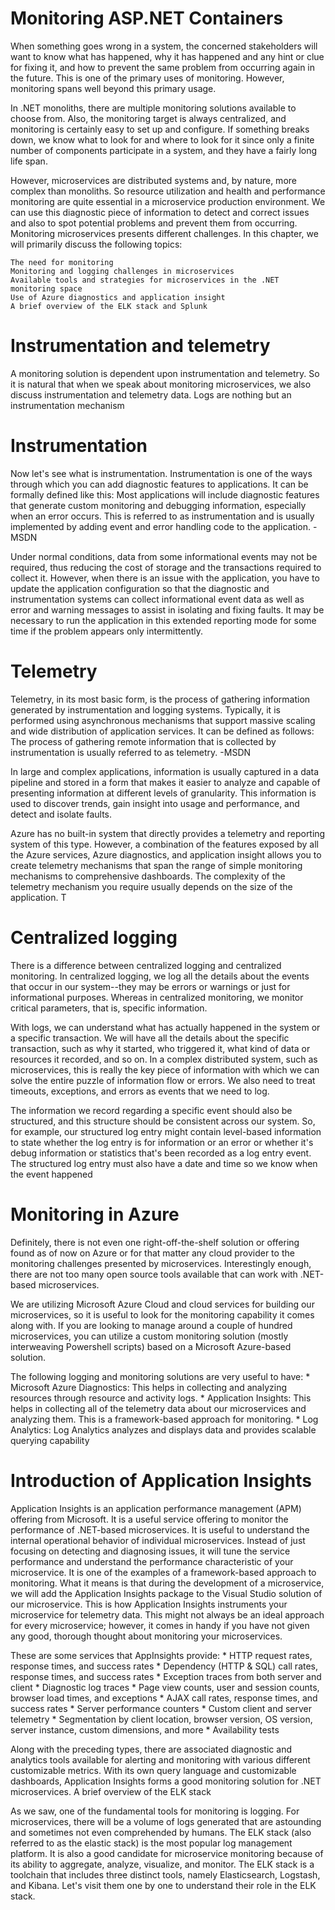 # Monitoring ASP.NET Containers
When something goes wrong in a system, the concerned stakeholders will want to know what has happened, why it has happened and any hint or clue for fixing it, and how to prevent the same problem from occurring again in the future. This is one of the primary uses of monitoring. However, monitoring spans well beyond this primary usage.

In .NET monoliths, there are multiple monitoring solutions available to choose from. Also, the monitoring target is always centralized, and monitoring is certainly easy to set up and configure. If something breaks down, we know what to look for and where to look for it since only a finite number of components participate in a system, and they have a fairly long life span.

However, microservices are distributed systems and, by nature, more complex than monoliths. So resource utilization and health and performance monitoring are quite essential in a microservice production environment. We can use this diagnostic piece of information to detect and correct issues and also to spot potential problems and prevent them from occurring. Monitoring microservices presents different challenges. In this chapter, we will primarily discuss the following topics:

    The need for monitoring
    Monitoring and logging challenges in microservices
    Available tools and strategies for microservices in the .NET monitoring space 
    Use of Azure diagnostics and application insight
    A brief overview of the ELK stack and Splunk

# Instrumentation and telemetry

A monitoring solution is dependent upon instrumentation and telemetry. So it is natural that when we speak about monitoring microservices, we also discuss instrumentation and telemetry data. Logs are nothing but an instrumentation mechanism


# Instrumentation

Now let's see what is instrumentation. Instrumentation is one of the ways through which you can add diagnostic features to applications. It can be formally defined like this:
Most applications will include diagnostic features that generate custom monitoring and debugging information, especially when an error occurs. This is referred to as instrumentation and is usually implemented by adding event and error handling code to the application. -MSDN

Under normal conditions, data from some informational events may not be required, thus reducing the cost of storage and the transactions required to collect it. However, when there is an issue with the application, you have to update the application configuration so that the diagnostic and instrumentation systems can collect informational event data as well as error and warning messages to assist in isolating and fixing faults. It may be necessary to run the application in this extended reporting mode for some time if the problem appears only intermittently.


# Telemetry
Telemetry, in its most basic form, is the process of gathering information generated by instrumentation and logging systems. Typically, it is performed using asynchronous mechanisms that support massive scaling and wide distribution of application services. It can be defined as follows:
The process of gathering remote information that is collected by instrumentation is usually referred to as telemetry. -MSDN

In large and complex applications, information is usually captured in a data pipeline and stored in a form that makes it easier to analyze and capable of presenting information at different levels of granularity. This information is used to discover trends, gain insight into usage and performance, and detect and isolate faults.

Azure has no built-in system that directly provides a telemetry and reporting system of this type. However, a combination of the features exposed by all the Azure services, Azure diagnostics, and application insight allows you to create telemetry mechanisms that span the range of simple monitoring mechanisms to comprehensive dashboards. The complexity of the telemetry mechanism you require usually depends on the size of the application. T

# Centralized logging

There is a difference between centralized logging and centralized monitoring. In centralized logging, we log all the details about the events that occur in our system--they may be errors or warnings or just for informational purposes. Whereas in centralized monitoring, we monitor critical parameters, that is, specific information.

With logs, we can understand what has actually happened in the system or a specific transaction. We will have all the details about the specific transaction, such as why it started, who triggered it, what kind of data or resources it recorded, and so on. In a complex distributed system, such as microservices, this is really the key piece of information with which we can solve the entire puzzle of information flow or errors. We also need to treat timeouts, exceptions, and errors as events that we need to log.

The information we record regarding a specific event should also be structured, and this structure should be consistent across our system. So, for example, our structured log entry might contain level-based information to state whether the log entry is for information or an error or whether it's debug information or statistics that's been recorded as a log entry event. The structured log entry must also have a date and time so we know when the event happened

# Monitoring in Azure

Definitely, there is not even one right-off-the-shelf solution or offering found as of now on Azure or for that matter any cloud provider to the monitoring challenges presented by microservices. Interestingly enough, there are not too many open source tools available that can work with .NET-based microservices.

We are utilizing Microsoft Azure Cloud and cloud services for building our microservices, so it is useful to look for the monitoring capability it comes along with. If you are looking to manage around a couple of hundred microservices, you can utilize a custom monitoring solution (mostly interweaving Powershell scripts) based on a Microsoft Azure-based solution.

The following logging and monitoring solutions are very useful to have:
    * Microsoft Azure Diagnostics: This helps in collecting and analyzing resources through resource and activity logs.
    * Application Insights: This helps in collecting all of the telemetry data about our microservices and analyzing them. This is a framework-based approach for monitoring.
    * Log Analytics: Log Analytics analyzes and displays data and provides scalable querying capability

# Introduction of Application Insights

Application Insights is an application performance management (APM) offering from Microsoft. It is a useful service offering to monitor the performance of .NET-based microservices. It is useful to understand the internal operational behavior of individual microservices. Instead of just focusing on detecting and diagnosing issues, it will tune the service performance and understand the performance characteristic of your microservice. It is one of the examples of a framework-based approach to monitoring. What it means is that during the development of a microservice, we will add the Application Insights package to the Visual Studio solution of our microservice. This is how Application Insights instruments your microservice for telemetry data. This might not always be an ideal approach for every microservice; however, it comes in handy if you have not given any good, thorough thought about monitoring your microservices. 

These are some services that AppInsights provide:
    * HTTP request rates, response times, and success rates
    * Dependency (HTTP & SQL) call rates, response times, and success rates
    * Exception traces from both server and client
    * Diagnostic log traces
    * Page view counts, user and session counts, browser load times, and exceptions
    * AJAX call rates, response times, and success rates
    * Server performance counters
    * Custom client and server telemetry
    * Segmentation by client location, browser version, OS version, server instance, custom dimensions, and more
    * Availability tests

Along with the preceding types, there are associated diagnostic and analytics tools available for alerting and monitoring with various different customizable metrics. With its own query language and customizable dashboards, Application Insights forms a good monitoring solution for .NET microservices.
A brief overview of the ELK stack

As we saw, one of the fundamental tools for monitoring is logging. For microservices, there will be a volume of logs generated that are astounding and sometimes not even comprehended by humans. The ELK stack (also referred to as the elastic stack) is the most popular log management platform. It is also a good candidate for microservice monitoring because of its ability to aggregate, analyze, visualize, and monitor. The ELK stack is a toolchain that includes three distinct tools, namely Elasticsearch, Logstash, and Kibana. Let's visit them one by one to understand their role in the ELK stack.